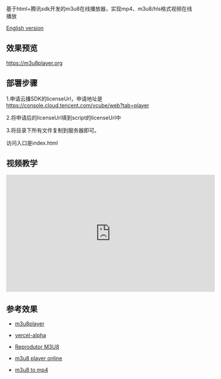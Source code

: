 基于html+腾讯sdk开发的m3u8在线播放器，实现mp4、m3u8/hls格式视频在线播放

[English version](https://github.com/geeeeeeeek/m3u8player/blob/main/Readme-en.md)


## 效果预览

https://m3u8player.org


## 部署步骤

1.申请云播SDK的licenseUrl，申请地址是 https://console.cloud.tencent.com/vcube/web?tab=player

2.将申请后的licenseUrl填到script的licenseUrl中

3.将目录下所有文件复制到服务器即可。



访问入口是index.html


## 视频教学

<iframe width="560" height="315" src="https://www.youtube.com/embed/zSuEPMbgaNU?si=ILyYQSmoM-C0hzOw" title="YouTube video player" frameborder="0" allow="accelerometer; autoplay; clipboard-write; encrypted-media; gyroscope; picture-in-picture; web-share" referrerpolicy="strict-origin-when-cross-origin" allowfullscreen></iframe>


## 参考效果

- [m3u8player](https://m3u8player-cm4.pages.dev/)

- [vercel-alpha](https://m3u8player-alpha.vercel.app/)

- [Reprodutor M3U8](https://m3u8player.org/pt/)

- [m3u8 player online](https://m3u8player.org/en/)

- [m3u8 to mp4](https://m3u8player.org/en/m3u8_to_mp4/)



